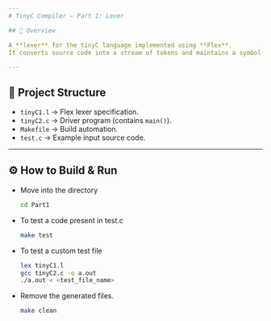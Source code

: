 ```yaml
---
# TinyC Compiler – Part 1: Lexer

## 🔎 Overview

A **lexer** for the tinyC language implemented using **Flex**.  
It converts source code into a stream of tokens and maintains a symbol table.

---
```


## 📂 Project Structure
- `tinyC1.l` → Flex lexer specification.  
- `tinyC2.c` → Driver program (contains `main()`).  
- `Makefile` → Build automation.  
- `test.c` → Example input source code.  

---

## ⚙️ How to Build & Run
- Move into the directory
    ```bash
    cd Part1
    ```
- To test a code present in test.c
    ```bash
    make test
    ```
- To test a custom test file
    ```bash
    lex tinyC1.l
    gcc tinyC2.c -o a.out
    ./a.out < <test_file_name>
    ```
- Remove the generated files.
    ```bash
    make clean
    ```